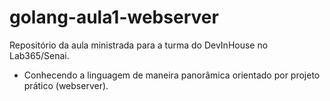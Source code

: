 # golang-aula1-webserver

Repositório da aula ministrada para a turma do DevInHouse no Lab365/Senai.

- Conhecendo a linguagem de maneira panorâmica orientado por projeto prático (webserver).
